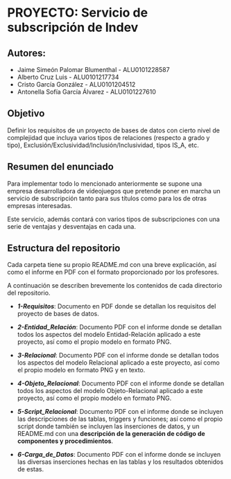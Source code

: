 # **PROYECTO: Servicio de subscripción de Indev**
## **Autores:**
* Jaime Simeón Palomar Blumenthal - ALU0101228587
* Alberto Cruz Luis - ALU0101217734
* Cristo García González - ALU0101204512
* Antonella Sofía García Álvarez - ALU0101227610

## **Objetivo**
Definir los requisitos de un proyecto de bases de datos con cierto nivel de complejidad que incluya varios tipos de relaciones (respecto a grado y tipo), Exclusión/Exclusividad/Inclusión/Inclusividad, tipos IS_A, etc.

## **Resumen del enunciado**
Para implementar todo lo mencionado anteriormente se supone una empresa desarrolladora de videojuegos que pretende poner en marcha un servicio de subscripción tanto para sus títulos como para los de otras empresas interesadas.

Este servicio, además contará con varios tipos de subscripciones con una serie de ventajas y desventajas en cada una.

## **Estructura del repositorio**
Cada carpeta tiene su propio README.md con una breve explicación, así como el informe en PDF con el formato proporcionado por los profesores.

A continuación se describen brevemente los contenidos de cada directorio del repositorio.

* **_1-Requisitos_**: Documento en PDF donde se detallan los requisitos del proyecto de bases de datos.

* **_2-Entidad_Relación_**: Documento PDF con el informe donde se detallan todos los aspectos del modelo Entidad-Relación aplicado a este proyecto, así como el propio modelo en formato PNG.

* **_3-Relacional_**: Documento PDF con el informe donde se detallan todos los aspectos del modelo Relacional aplicado a este proyecto, así como el propio modelo en formato PNG y en texto.

* **_4-Objeto_Relacional_**: Documento PDF con el informe donde se detallan todos los aspectos del modelo Objeto-Relacional aplicado a este proyecto, así como el propio modelo en formato PNG.

* **_5-Script_Relacional_**: Documento PDF con el informe donde se incluyen las descripciones de las tablas, triggers y funciones; así como el propio script donde también se incluyen las inserciones de datos, y un README.md con una **descripción de la generación de código de componentes y procedimientos**.

* **_6-Carga_de_Datos_**: Documento PDF con el informe donde se incluyen las diversas inserciones hechas en las tablas y los resultados obtenidos de estas.
